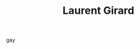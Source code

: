 ﻿---
tags:
 - team2015
title: Laurent Girard
subtitle: 
picture: pictures/laurent_girard.png
---

gay
